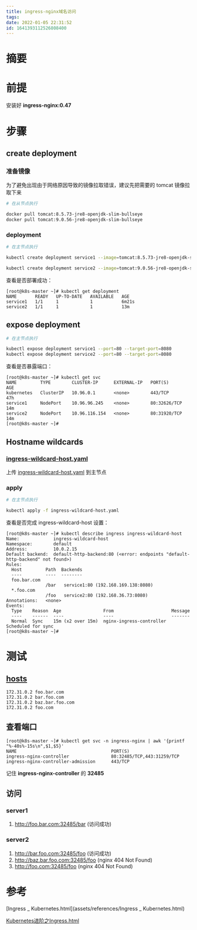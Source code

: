 ```yaml
---
title: ingress-nginx域名访问
tags: 
date: 2022-01-05 22:31:52
id: 1641393112526808400
---
```

# 摘要



# 前提

安装好  **ingress-nginx:0.47** 

# 步骤

## create deployment

### 准备镜像

为了避免出现由于网络原因导致的镜像拉取错误，建议先把需要的 tomcat 镜像拉取下来

```sh
# 在从节点执行

docker pull tomcat:8.5.73-jre8-openjdk-slim-bullseye
docker pull tomcat:9.0.56-jre8-openjdk-slim-bullseye
```

### deployment

```sh
# 在主节点执行

kubectl create deployment service1 --image=tomcat:8.5.73-jre8-openjdk-slim-bullseye

kubectl create deployment service2 --image=tomcat:9.0.56-jre8-openjdk-slim-bullseye --

```

查看是否部署成功：

```
[root@k8s-master ~]# kubectl get deployment 
NAME       READY   UP-TO-DATE   AVAILABLE   AGE
service1   1/1     1            1           6m21s
service2   1/1     1            1           13m
```

## expose deployment

```sh
# 在主节点执行

kubectl expose deployment service1 --port=80 --target-port=8080
kubectl expose deployment service2 --port=80 --target-port=8080
```

查看是否暴露端口：

```
[root@k8s-master ~]# kubectl get svc
NAME         TYPE        CLUSTER-IP      EXTERNAL-IP   PORT(S)        AGE
kubernetes   ClusterIP   10.96.0.1       <none>        443/TCP        47h
service1     NodePort    10.96.96.245    <none>        80:32626/TCP   14m
service2     NodePort    10.96.116.154   <none>        80:31920/TCP   14m
[root@k8s-master ~]# 
```

## Hostname wildcards

###  [ingress-wildcard-host.yaml](assets/data/ingress-wildcard-host.yaml) 

上传  [ingress-wildcard-host.yaml](assets/data/ingress-wildcard-host.yaml) 到主节点

### apply

```sh
# 在主节点执行

kubectl apply -f ingress-wildcard-host.yaml
```

查看是否完成 ingress-wildcard-host 设置：

```
[root@k8s-master ~]# kubectl describe ingress ingress-wildcard-host
Name:             ingress-wildcard-host
Namespace:        default
Address:          10.0.2.15
Default backend:  default-http-backend:80 (<error: endpoints "default-http-backend" not found>)
Rules:
  Host         Path  Backends
  ----         ----  --------
  foo.bar.com  
               /bar   service1:80 (192.168.169.138:8080)
  *.foo.com    
               /foo   service2:80 (192.168.36.73:8080)
Annotations:   <none>
Events:
  Type    Reason  Age                From                      Message
  ----    ------  ----               ----                      -------
  Normal  Sync    15m (x2 over 15m)  nginx-ingress-controller  Scheduled for sync
[root@k8s-master ~]#
```

# 测试

##  [hosts](C:\Windows\System32\drivers\etc\hosts) 

```
172.31.0.2 foo.bar.com
172.31.0.2 bar.foo.com
172.31.0.2 baz.bar.foo.com
172.31.0.2 foo.com
```

## 查看端口

```
[root@k8s-master ~]# kubectl get svc -n ingress-nginx | awk '{printf "%-40s%-15s\n",$1,$5}'
NAME                                    PORT(S)        
ingress-nginx-controller                80:32485/TCP,443:31259/TCP
ingress-nginx-controller-admission      443/TCP
```

记住 **ingress-nginx-controller** 的 **32485** 

## 访问

### server1

1. http://foo.bar.com:32485/bar (访问成功)

### server2

1. http://bar.foo.com:32485/foo (访问成功)
2. http://baz.bar.foo.com:32485/foo (nginx 404 Not Found) 
3. http://foo.com:32485/foo (nginx 404 Not Found) 

# 参考

 [Ingress _ Kubernetes.html](assets/references/Ingress _ Kubernetes.html) 

 [Kubernetes进阶之Ingress.html](assets/references/Kubernetes进阶之Ingress.html) 









